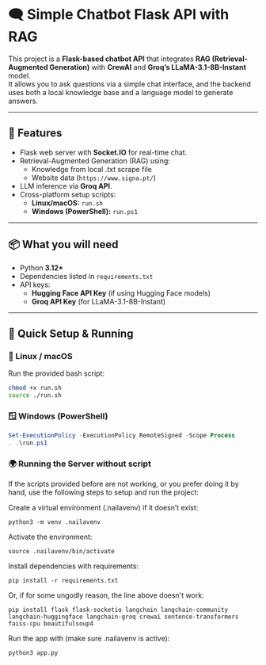 # 🗨️ Simple Chatbot Flask API with RAG

This project is a **Flask-based chatbot API** that integrates **RAG (Retrieval-Augmented Generation)** with **CrewAI** and **Groq’s LLaMA-3.1-8B-Instant** model.  
It allows you to ask questions via a simple chat interface, and the backend uses both a local knowledge base and a language model to generate answers.

---

## 🚀 Features
- Flask web server with **Socket.IO** for real-time chat.
- Retrieval-Augmented Generation (RAG) using:
  - Knowledge from local .txt scrape file
  - Website data (`https://www.signa.pt/`)
- LLM inference via **Groq API**.
- Cross-platform setup scripts:
  - **Linux/macOS:** `run.sh`
  - **Windows (PowerShell):** `run.ps1`

---

## 📦 What you will need
- Python **3.12+**
- Dependencies listed in `requirements.txt`
- API keys:
  - **Hugging Face API Key** (if using Hugging Face models)
  - **Groq API Key** (for LLaMA-3.1-8B-Instant)

---

## 🔧 Quick Setup & Running

### 🐧 Linux / macOS
Run the provided bash script:
```bash
chmod +x run.sh
source ./run.sh
```

### 🪟 Windows (PowerShell)
```powershell
Set-ExecutionPolicy -ExecutionPolicy RemoteSigned -Scope Process
. .\run.ps1
```

### 🌍 Running the Server without script

If the scripts provided before are not working, or you prefer doing it by hand, use the following steps to setup and run the project:

Create a virtual environment (.nailavenv) if it doesn’t exist:
```
python3 -m venv .nailavenv
```

Activate the environment:
```
source .nailavenv/bin/activate
```

Install dependencies with requirements:
```
pip install -r requirements.txt
```

Or, if for some ungodly reason, the line above doesn't work:
```
pip install flask flask-socketio langchain langchain-community langchain-huggingface langchain-groq crewai sentence-transformers faiss-cpu beautifulsoup4
```

Run the app with (make sure .nailavenv is active):
```
python3 app.py
```